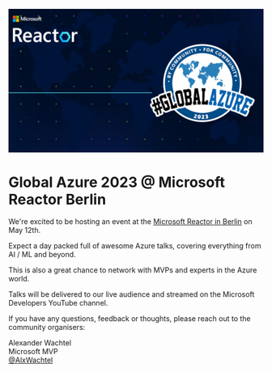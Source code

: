 ![Microsoft Reactor Berlin](./MicrosoftReactorBerlin.PNG "MicrosoftReactorBerlin")

# Global Azure 2023 @ Microsoft Reactor Berlin

We're excited to be hosting an event at the [Microsoft Reactor in Berlin](https://www.microsoft.com/de-de/techwiese/events/microsoft-reactor-azure-global-berlin-2023.aspx) on May 12th.

Expect a day packed full of awesome Azure talks, covering everything from AI / ML and beyond.

This is also a great chance to network with MVPs and experts in the Azure world.

Talks will be delivered to our live audience and streamed on the Microsoft Developers YouTube channel.

If you have any questions, feedback or thoughts, please reach out to the community organisers:

Alexander Wachtel \
Microsoft MVP \
[@AlxWachtel](https://www.linkedin.com/in/alxwachtel/)

